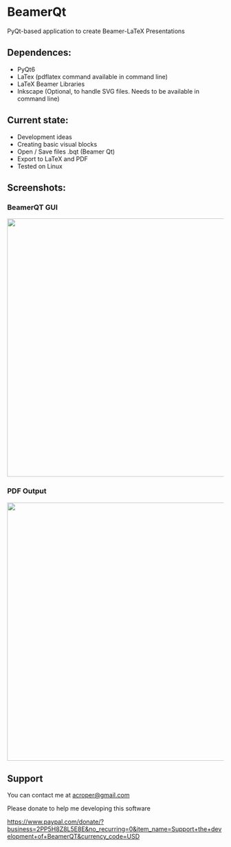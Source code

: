 # BeamerQt
PyQt-based application to create Beamer-LaTeX Presentations

## Dependences:
- PyQt6
- LaTex (pdflatex command available in command line)
- LaTeX Beamer Libraries
- Inkscape (Optional, to handle SVG files. Needs to be available in command line)


## Current state:
- Development ideas
- Creating basic visual blocks
- Open / Save files .bqt (Beamer Qt)
- Export to LaTeX and PDF
- Tested on Linux

## Screenshots:
### BeamerQT GUI
<img src="https://github.com/user-attachments/assets/cf332d4e-9962-4251-9619-67e146af9851" width="600">

### PDF Output
<img src="https://github.com/user-attachments/assets/be7b2e0c-20a4-41f0-b09d-93131973c4d4" width="600">


## Support
You can contact me at acroper@gmail.com

Please donate to help me developing this software

https://www.paypal.com/donate/?business=2PP5H8Z8L5E8E&no_recurring=0&item_name=Support+the+development+of+BeamerQT&currency_code=USD
